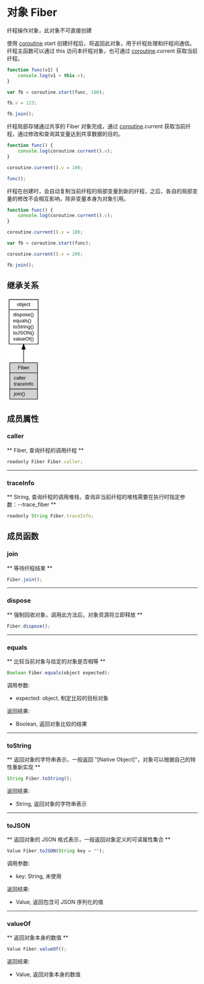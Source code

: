 # 对象 Fiber
纤程操作对象，此对象不可直接创建

使用 [coroutine](../../module/ifs/coroutine.md).start 创建纤程后，将返回此对象，用于纤程处理和纤程间通信。
纤程主函数可以通过 this 访问本纤程对象，也可通过 [coroutine](../../module/ifs/coroutine.md).current 获取当前纤程。

```JavaScript
function func(v1) {
    console.log(v1 + this.v);
}

var fb = coroutine.start(func, 100);

fb.v = 123;

fb.join();
```

纤程局部存储通过共享的 Fiber 对象完成，通过 [coroutine](../../module/ifs/coroutine.md).current 获取当前纤程，通过修改和查询其变量达到共享数据的目的。

```JavaScript
function func() {
    console.log(coroutine.current().v);
}

coroutine.current().v = 100;

func();
```

纤程在创建时，会自动复制当前纤程的局部变量到新的纤程，之后，各自的局部变量的修改不会相互影响，除非变量本身为对象引用。

```JavaScript
function func() {
    console.log(coroutine.current().v);
}

coroutine.current().v = 100;

var fb = coroutine.start(func);

coroutine.current().v = 200;

fb.join();
```

## 继承关系
<div class="inherits"><svg width="66pt" height="206pt" viewBox="0.00 0.00 65.66 206.00" xmlns="http://www.w3.org/2000/svg" xmlns:xlink="http://www.w3.org/1999/xlink">
<g id="graph0" class="graph" transform="scale(1 1) rotate(0) translate(4 202)">
<title>%0</title>
<polygon fill="#ffffff" stroke="transparent" points="-4,4 -4,-202 61.663,-202 61.663,4 -4,4"/>
<!-- object -->
<g id="node1" class="node">
<title>object</title>
<g id="a_node1"><a xlink:href="object.md" xlink:title="object">
<polygon fill="#ffffff" stroke="#000000" points="0,-109.5 0,-197.5 57.663,-197.5 57.663,-109.5 0,-109.5"/>
<text text-anchor="middle" x="28.8315" y="-184.5" font-family="Helvetica,sans-Serif" font-size="10.00" fill="#000000">object</text>
<polyline fill="none" stroke="#000000" points="0,-177.5 57.663,-177.5 "/>
<text text-anchor="start" x="8" y="-164.5" font-family="Helvetica,sans-Serif" font-size="10.00" fill="#000000">dispose()</text>
<text text-anchor="start" x="8" y="-152.5" font-family="Helvetica,sans-Serif" font-size="10.00" fill="#000000">equals()</text>
<text text-anchor="start" x="8" y="-140.5" font-family="Helvetica,sans-Serif" font-size="10.00" fill="#000000">toString()</text>
<text text-anchor="start" x="8" y="-128.5" font-family="Helvetica,sans-Serif" font-size="10.00" fill="#000000">toJSON()</text>
<text text-anchor="start" x="8" y="-116.5" font-family="Helvetica,sans-Serif" font-size="10.00" fill="#000000">valueOf()</text>
</a>
</g>
</g>
<!-- Fiber -->
<g id="node2" class="node">
<title>Fiber</title>
<g id="a_node2"><a xlink:title="Fiber">
<polygon fill="#d3d3d3" stroke="#000000" points="1.3805,-.5 1.3805,-72.5 56.2825,-72.5 56.2825,-.5 1.3805,-.5"/>
<text text-anchor="middle" x="28.8315" y="-59.5" font-family="Helvetica,sans-Serif" font-size="10.00" fill="#000000">Fiber</text>
<polyline fill="none" stroke="#000000" points="1.3805,-52.5 56.2825,-52.5 "/>
<text text-anchor="start" x="9.3805" y="-39.5" font-family="Helvetica,sans-Serif" font-size="10.00" fill="#000000">caller</text>
<text text-anchor="start" x="9.3805" y="-27.5" font-family="Helvetica,sans-Serif" font-size="10.00" fill="#000000">traceInfo</text>
<polyline fill="none" stroke="#000000" points="1.3805,-20.5 56.2825,-20.5 "/>
<text text-anchor="start" x="9.3805" y="-7.5" font-family="Helvetica,sans-Serif" font-size="10.00" fill="#000000">join()</text>
</a>
</g>
</g>
<!-- object&#45;&gt;Fiber -->
<g id="edge1" class="edge">
<title>object-&gt;Fiber</title>
<path fill="none" stroke="#000000" d="M28.8315,-99.2465C28.8315,-90.2805 28.8315,-81.1808 28.8315,-72.7957"/>
<polygon fill="#000000" stroke="#000000" points="25.3316,-99.2673 28.8315,-109.2673 32.3316,-99.2674 25.3316,-99.2673"/>
</g>
</g>
</svg></div>

## 成员属性
        
### caller
** Fiber, 查询纤程的调用纤程 **

```JavaScript
readonly Fiber Fiber.caller;
```

--------------------------
### traceInfo
** String, 查询纤程的调用堆栈，查询非当前纤程的堆栈需要在执行时指定参数：--trace_fiber **

```JavaScript
readonly String Fiber.traceInfo;
```

## 成员函数
        
### join
** 等待纤程结束 **

```JavaScript
Fiber.join();
```

--------------------------
### dispose
** 强制回收对象，调用此方法后，对象资源将立即释放 **

```JavaScript
Fiber.dispose();
```

--------------------------
### equals
** 比较当前对象与给定的对象是否相等 **

```JavaScript
Boolean Fiber.equals(object expected);
```

调用参数:
* expected: object, 制定比较的目标对象

返回结果:
* Boolean, 返回对象比较的结果

--------------------------
### toString
** 返回对象的字符串表示，一般返回 "[Native Object]"，对象可以根据自己的特性重新实现 **

```JavaScript
String Fiber.toString();
```

返回结果:
* String, 返回对象的字符串表示

--------------------------
### toJSON
** 返回对象的 JSON 格式表示，一般返回对象定义的可读属性集合 **

```JavaScript
Value Fiber.toJSON(String key = "");
```

调用参数:
* key: String, 未使用

返回结果:
* Value, 返回包含可 JSON 序列化的值

--------------------------
### valueOf
** 返回对象本身的数值 **

```JavaScript
Value Fiber.valueOf();
```

返回结果:
* Value, 返回对象本身的数值

